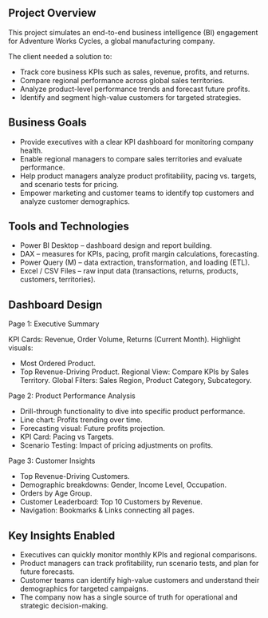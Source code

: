 ## Project Overview

This project simulates an end-to-end business intelligence (BI) engagement for Adventure Works Cycles, a global manufacturing company.

The client needed a solution to:

- Track core business KPIs such as sales, revenue, profits, and returns.
- Compare regional performance across global sales territories.
- Analyze product-level performance trends and forecast future profits.
- Identify and segment high-value customers for targeted strategies.

## Business Goals

- Provide executives with a clear KPI dashboard for monitoring company health.
- Enable regional managers to compare sales territories and evaluate performance.
- Help product managers analyze product profitability, pacing vs. targets, and scenario tests for pricing.
- Empower marketing and customer teams to identify top customers and analyze customer demographics.

## Tools and Technologies

- Power BI Desktop – dashboard design and report building.
- DAX – measures for KPIs, pacing, profit margin calculations, forecasting.
- Power Query (M) – data extraction, transformation, and loading (ETL).
- Excel / CSV Files – raw input data (transactions, returns, products, customers, territories).

## Dashboard Design

Page 1: Executive Summary

KPI Cards: Revenue, Order Volume, Returns (Current Month).
Highlight visuals:

- Most Ordered Product.
- Top Revenue-Driving Product.
  Regional View: Compare KPIs by Sales Territory.
  Global Filters: Sales Region, Product Category, Subcategory.

Page 2: Product Performance Analysis

- Drill-through functionality to dive into specific product performance.
- Line chart: Profits trending over time.
- Forecasting visual: Future profits projection.
- KPI Card: Pacing vs Targets.
- Scenario Testing: Impact of pricing adjustments on profits.

Page 3: Customer Insights

- Top Revenue-Driving Customers.
- Demographic breakdowns: Gender, Income Level, Occupation.
- Orders by Age Group.
- Customer Leaderboard: Top 10 Customers by Revenue.
- Navigation: Bookmarks & Links connecting all pages.

## Key Insights Enabled

- Executives can quickly monitor monthly KPIs and regional comparisons.
- Product managers can track profitability, run scenario tests, and plan for future forecasts.
- Customer teams can identify high-value customers and understand their demographics for targeted campaigns.
- The company now has a single source of truth for operational and strategic decision-making.
